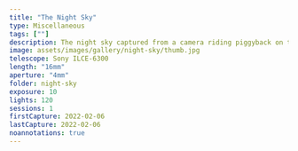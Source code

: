 ```yaml
---
title: "The Night Sky"
type: Miscellaneous
tags: [""]
description: The night sky captured from a camera riding piggyback on the telescope mount.
image: assets/images/gallery/night-sky/thumb.jpg
telescope: Sony ILCE-6300
length: "16mm"
aperture: "4mm"
folder: night-sky
exposure: 10
lights: 120
sessions: 1
firstCapture: 2022-02-06 
lastCapture: 2022-02-06
noannotations: true
---
```

